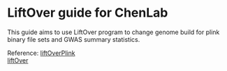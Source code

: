 # LiftOver guide for ChenLab
This guide aims to use LiftOver program to change genome build for plink binary file sets and GWAS summary statistics.

Reference: [liftOverPlink](https://github.com/sritchie73/liftOverPlink)  
[liftOver](https://genome.sph.umich.edu/wiki/LiftOver)
